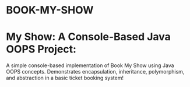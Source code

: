 # BOOK-MY-SHOW
# My Show: A Console-Based Java OOPS Project:                                                                                                                                                                        
A simple console-based implementation of Book My Show using Java OOPS concepts.
Demonstrates encapsulation, inheritance, polymorphism, and abstraction in a basic ticket booking system!
